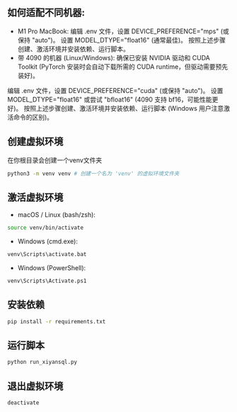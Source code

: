 
## 如何适配不同机器:

- M1 Pro MacBook:
编辑 .env 文件，设置 DEVICE_PREFERENCE="mps" (或保持 "auto")。
设置 MODEL_DTYPE="float16" (通常最佳)。
按照上述步骤创建、激活环境并安装依赖、运行脚本。
- 带 4090 的机器 (Linux/Windows):
确保已安装 NVIDIA 驱动和 CUDA Toolkit (PyTorch 安装时会自动下载所需的 CUDA runtime，但驱动需要预先装好)。

编辑 .env 文件，设置 DEVICE_PREFERENCE="cuda" (或保持 "auto")。
设置 MODEL_DTYPE="float16" 或尝试 "bfloat16" (4090 支持 bf16，可能性能更好)。
按照上述步骤创建、激活环境并安装依赖、运行脚本 (Windows 用户注意激活命令的区别)。


## 创建虚拟环境
在你根目录会创建一个venv文件夹
``` bash
python3 -m venv venv # 创建一个名为 'venv' 的虚拟环境文件夹
```

## 激活虚拟环境

- macOS / Linux (bash/zsh):
``` bash
source venv/bin/activate
```

- Windows (cmd.exe):
``` bash 
venv\Scripts\activate.bat
```

- Windows (PowerShell):
``` bash
venv\Scripts\Activate.ps1
```

## 安装依赖
``` bash
pip install -r requirements.txt
```

## 运行脚本
``` bash
python run_xiyansql.py
```

## 退出虚拟环境
```bash
deactivate
```